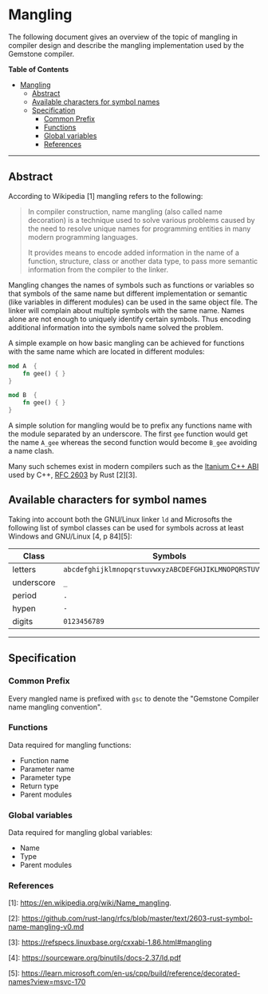 # Mangling

The following document gives an overview of the topic of mangling in compiler design and describe the mangling implementation used by the Gemstone compiler.

**Table of Contents**

<!-- TOC -->
* [Mangling](#mangling)
  * [Abstract](#abstract)
  * [Available characters for symbol names](#available-characters-for-symbol-names)
  * [Specification](#specification)
    * [Common Prefix](#common-prefix)
    * [Functions](#functions)
    * [Global variables](#global-variables)
    * [References](#references)
<!-- TOC -->

---

## Abstract

According to Wikipedia \[1] mangling refers to the following:

> In compiler construction, name mangling (also called name decoration) is a technique used to solve various problems caused by the need to resolve unique names for programming entities in many modern programming languages.
> 
> It provides means to encode added information in the name of a function, structure, class or another data type, to pass more semantic information from the compiler to the linker.

Mangling changes the names of symbols such as functions or variables so that symbols of the same name but different implementation or semantic (like variables in different modules) can be used in the same object file.
The linker will complain about multiple symbols with the same name. Names alone are not enough to uniquely identify certain symbols.
Thus encoding additional information into the symbols name solved the problem.

A simple example on how basic mangling can be achieved for functions with the same name which are located in different modules:

```rust
mod A  {
    fn gee() { }
}

mod B  {
    fn gee() { }
}
```

A simple solution for mangling would be to prefix any functions name with the module separated by an underscore. The first `gee` function would get the name `A_gee` whereas the second function would become `B_gee` avoiding a name clash.

Many such schemes exist in modern compilers such as the [Itanium C++ ABI](https://refspecs.linuxbase.org/cxxabi-1.86.html#mangling) used by C++,
[RFC 2603](https://github.com/rust-lang/rfcs/blob/master/text/2603-rust-symbol-name-mangling-v0.md) by Rust \[2]\[3].

## Available characters for symbol names

Taking into account both the GNU/Linux linker `ld` and Microsofts the following list of symbol classes can be used for symbols across at least Windows and GNU/Linux \[4, p 84]\[5]:

| Class      | Symbols                                                |
|------------|--------------------------------------------------------|
| letters    | `abcdefghijklmnopqrstuvwxyzABCDEFGHJIKLMNOPQRSTUVWXYZ` |
| underscore | `_`                                                    |
| period     | `.`                                                    |
| hypen      | `-`                                                    |
| digits     | `0123456789`                                           |

---

## Specification

### Common Prefix

Every mangled name is prefixed with `gsc` to denote the "Gemstone Compiler name mangling convention".

### Functions

Data required for mangling functions:
- Function name
- Parameter name
- Parameter type
- Return type
- Parent modules

### Global variables

Data required for mangling global variables:
- Name
- Type
- Parent modules

### References

\[1]: https://en.wikipedia.org/wiki/Name_mangling.

\[2]: https://github.com/rust-lang/rfcs/blob/master/text/2603-rust-symbol-name-mangling-v0.md

\[3]: https://refspecs.linuxbase.org/cxxabi-1.86.html#mangling

\[4]: https://sourceware.org/binutils/docs-2.37/ld.pdf

\[5]: https://learn.microsoft.com/en-us/cpp/build/reference/decorated-names?view=msvc-170